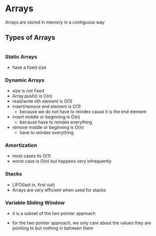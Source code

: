 # Arrays

Arrays are stored in memory in a contiguous way

## Types of Arrays
#

### Static Arrays

- have a fixed size

### Dynamic Arrays

- size is not fixed
- Array.push() is O(n)
- read/write nth element is O(1)
- insert/remove end element is O(1)
  - because we do not have to reindex cause it is the end element
- insert middle or beginning is O(n)
  - because have to reindex everything
- remove middle or beginning is O(n)
  - have to reindex everything

### Amortization

- most cases its O(1)
- worst case is O(n) but happens very infrequently

### Stacks

- LIFO(last in, first out)
- Arrays are very efficient when used for stacks


### Variable Sliding Window

- it is a subset of the two pointer approach

- for the two pointer approach, we only care about the values they are pointing to but nothing in between them
